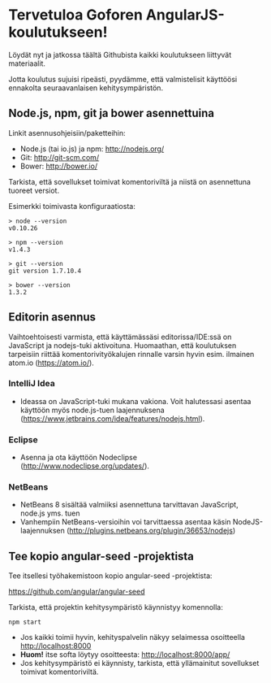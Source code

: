 # Tervetuloa Goforen AngularJS-koulutukseen!

Löydät nyt ja jatkossa täältä Githubista kaikki koulutukseen liittyvät materiaalit.

Jotta koulutus sujuisi ripeästi, pyydämme, että valmistelisit käyttöösi ennakolta seuraavanlaisen kehitysympäristön.

## Node.js, npm, git ja bower asennettuina

Linkit asennusohjeisiin/paketteihin:

- Node.js (tai io.js) ja npm: <http://nodejs.org/>
- Git: <http://git-scm.com/>
- Bower: <http://bower.io/>

Tarkista, että sovellukset toimivat komentoriviltä ja niistä on asennettuna
tuoreet versiot.

Esimerkki toimivasta konfiguraatiosta:

    > node --version
    v0.10.26

    > npm --version
    v1.4.3

    > git --version
    git version 1.7.10.4

    > bower --version
    1.3.2

## Editorin asennus

Vaihtoehtoisesti varmista, että käyttämässäsi editorissa/IDE:ssä on JavaScript ja nodejs-tuki aktivoituna. Huomaathan, että koulutuksen tarpeisiin riittää komentorivityökalujen rinnalle varsin hyvin esim. ilmainen atom.io (<https://atom.io/>).

### IntelliJ Idea

- Ideassa on JavaScript-tuki mukana vakiona. Voit halutessasi asentaa käyttöön myös node.js-tuen laajennuksena (<https://www.jetbrains.com/idea/features/nodejs.html>).

###  Eclipse

- Asenna ja ota käyttöön Nodeclipse (<http://www.nodeclipse.org/updates/>).

### NetBeans

- NetBeans 8 sisältää valmiiksi asennettuna tarvittavan JavaScript, node.js yms. tuen
- Vanhempiin NetBeans-versioihin voi tarvittaessa asentaa käsin NodeJS-laajennuksen (<http://plugins.netbeans.org/plugin/36653/nodejs>)

## Tee kopio angular-seed -projektista

Tee itsellesi työhakemistoon kopio angular-seed -projektista:

<https://github.com/angular/angular-seed>

Tarkista, että projektin kehitysympäristö käynnistyy komennolla:

    npm start

- Jos kaikki toimii hyvin, kehityspalvelin näkyy selaimessa osoitteella <http://localhost:8000>
- **Huom!** itse softa löytyy osoitteesta: <http://localhost:8000/app/>
- Jos kehitysympäristö ei käynnisty, tarkista, että yllämainitut sovellukset
toimivat komentoriviltä.

